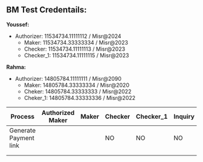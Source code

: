 ## BM Test Credentails:

**Youssef:**	
  - Authorizer: 11534734.11111112 / Misr@2024
	- Maker: 11534734.33333334 / Misr@2023
	- Checker: 11534734.11111113 / Misr@2023
	- Checker_1: 11534734.11111115 / Misr@2023 

**Rahma:**	
  - Authorizer: 14805784.11111111 /  Misr@2090
	- Maker: 14805784.33333334 / Misr@2020
	- Cheker: 14805784.33333333 / Misr@2022
	- Cheker_1: 14805784.33333336 /  Misr@2022



| Process  | Authorized Maker  | Maker  | Checker  | Checker_1  | Inquiry |
|---|---|---|---|---|---|
|  Generate Payment link |   |   |  NO | NO  | NO  | 
|   |   |   |   |   |   |
|   |   |   |   |   |   |
